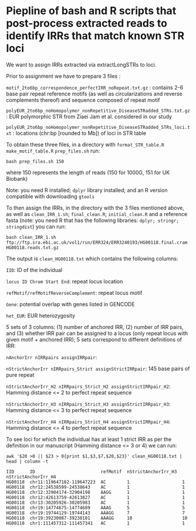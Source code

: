# Piepline of bash and R scripts that post-process extracted reads to identify IRRs that match known STR loci
We want to assign IRRs extracted via extractLongSTRs to loci. 

Prior to assignment we have to prepare 3 files : 

``motif_2to6bp_correspondence_perfectIRR_noRepeat.txt.gz`` : contains 2-6 base pair repeat reference motifs (as well as circularizations and reverse complements thereof) and sequence composed of repeat motif

``polyEUR_2to6bp_noHomopolymer_nonRepetitive_DiseaseSTRadded_STRs.txt.gz`` : EUR polymorphic STR from Ziaei Jam et al. considered in our study

``polyEUR_2to6bp_noHomopolymer_nonRepetitive_DiseaseSTRadded_STRs_loci.txt`` : locations (chr:bp [rounded to Mb]) of loci in STR table


To obtain these three files, in a directory with ``format_STR_table.R``  ``make_motif_table.R``  ``prep_files.sh`` run:  
```
bash prep_files.sh 150
```
where 150 represents the length of reads (150 for 1000G, 151 for UK Biobank)

Note: you need R installed; ``dplyr`` library installed; and an R version compatible with downloading ``gtools``

To then assign the IRRs, in the directory with the 3 files mentioned above, as well as ``clean_IRR_1.sh``; ``final_clean.R``; ``initial_clean.R`` and a reference fasta (note: you need R that has the following libraries: ``dplyr; stringr; stringdist``) you can run:
```
bash clean_IRR_1.sh ftp://ftp.sra.ebi.ac.uk/vol1/run/ERR324/ERR3240193/HG00118.final.cram HG00118.reads.txt.gz
```
The output is ``clean_HG00118.txt`` which contains the following columns:


``IID``: ID of the individual 

``locus ID Chrom Start End``: repeat locus location

``refMotif/refMotifReverseComplement``: repeat locus motif

``Gene``: potential overlap with genes listed in GENCODE 

``het_EUR``: EUR heterozygosity

5 sets of 3 columns: (1) number of anchored IRR, (2) number of IRR pairs, and (3) whether IRR pair can be assigned to a locus (only repeat locus with given motif + anchored IRR); 5 sets correspond to different definitions of IRR: 

``nAnchorIrr nIRRpairs assignIRRpair``: 

``nStrictAnchorIrr nIRRpairs_Strict assignStrictIRRpair``: 145 base pairs of pure repeat

``nStrictAnchorIrr_H2 nIRRpairs_Strict_H2 assignStrictIRRpair_H2``: Hamming distance <= 2 to perfect repeat sequence

``nStrictAnchorIrr_H3 nIRRpairs_Strict_H3 assignStrictIRRpair_H3``: Hamming distance <= 3 to perfect repeat sequence

``nStrictAnchorIrr_H4 nIRRpairs_Strict_H4 assignStrictIRRpair_H4``: Hamming distance <= 4 to perfect repeat sequence


To see loci for which the individual has at least 1 strict IRR as per the definition in our manuscript (Hamming distance <= 3 or 4) we can run:
```
awk '$20 >0 || $23 > 0{print $1,$3,$7,$20,$23}' clean_HG00118.txt | head | column -t

IID      ID                         refMotif  nStrictAnchorIrr_H3  nStrictAnchorIrr_H4
HG00118  chr11:119647162-119647223  AC        1                    1
HG00118  chr12:24538599-24538643    AC        1                    1
HG00118  chr12:32904174-32904198    AAGG      1                    1
HG00118  chr12:42613759-42613827    AC        1                    1
HG00118  chr13:30205926-30205983    AC        1                    1
HG00118  chr19:14774675-14774689    AAAG      5                    5
HG00118  chr19:19744129-19744143    AAAGG     7                    7
HG00118  chr19:39230087-39230101    AAAGG     10                   10
HG00118  chr1:111457312-111457341   AC        1                    1
```
